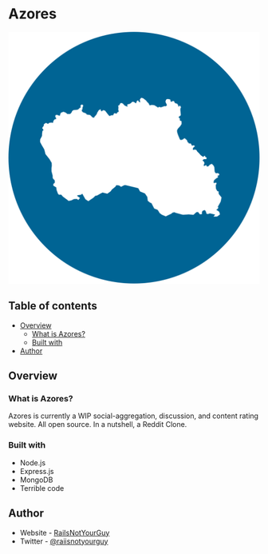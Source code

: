 # Azores

![](./public/images/azores.svg)

## Table of contents

- [Overview](#overview)
  - [What is Azores?](#what-is-azores)
  - [Built with](#built-with)
- [Author](#author)

## Overview

### What is Azores?

Azores is currently a WIP social-aggregation, discussion, and content rating website. All open source. In a nutshell, a Reddit Clone. 

### Built with

- Node.js
- Express.js
- MongoDB
- Terrible code

## Author

- Website - [RaiIsNotYourGuy](https://www.github.com/raiisnotyourguy)
- Twitter - [@raiisnotyourguy](https://www.twitter.com/raiisnotyourguy)
